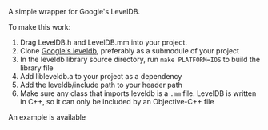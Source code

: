 A simple wrapper for Google's LevelDB. 

To make this work:

1. Drag LevelDB.h and LevelDB.mm into your project. 
2. Clone [Google's leveldb](http://code.google.com/p/leveldb/source/checkout), preferably as a submodule of your project
3. In the leveldb library source directory, run `make PLATFORM=IOS` to build the library file
4. Add libleveldb.a to your project as a dependency
5. Add the leveldb/include path to your header path
6. Make sure any class that imports leveldb is a `.mm` file. LevelDB is written in C++, so it can only be included by an Objective-C++ file

An example is available
